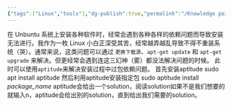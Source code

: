 ```yaml
---
{"tags":["Linux","tools"],"dg-publish":true,"permalink":"/Knowledge point/Linux/apt解决依赖版本冲突/","dgPassFrontmatter":true}
---
```


在 Unbuntu 系统上安装各种软件时，经常会遇到各种各样的依赖问题而导致安装无法进行。我作为一枚 Linux 小白正深受其苦，经常越弄越乱导致不得不重装系统（哭）。通常来说，这类问题可以通过 `更换下载源`、`apt-get update` 和 `apt-get upgrade` 来解决。但更经常会遇到连这三幻神（雾）都没法解决问题的时候。
此时可以使用`aptitude`来解决安装过程中过包依赖问题。
首先安装aptitude
	sudo apt install aptitude
然后利用aptitude安装指定包
	sudo aptitude install *package_name*
aptitude会给出一个solution，阅读solution如果不是我们想要的就输入n，aptitude会给出别的solution，直到给出我们需要的solution。